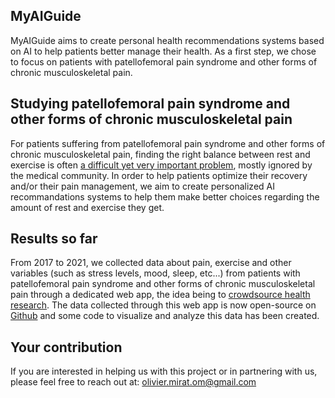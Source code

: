 ## MyAIGuide

MyAIGuide aims to create personal health recommendations systems based on AI to help patients better manage their health. As a first step, we chose to focus on patients with patellofemoral pain syndrome and other forms of chronic musculoskeletal pain.

## Studying patellofemoral pain syndrome and other forms of chronic musculoskeletal pain

For patients suffering from patellofemoral pain syndrome and other forms of chronic musculoskeletal pain, finding the right balance between rest and exercise is often [a difficult yet very important problem](https://www.painscience.com/articles/art-of-rest.php), mostly ignored by the medical community. In order to help patients optimize their recovery and/or their pain management, we aim to create personalized AI recommandations systems to help them make better choices regarding the amount of rest and exercise they get.

## Results so far

From 2017 to 2021, we collected data about pain, exercise and other variables (such as stress levels, mood, sleep, etc...) from patients with patellofemoral pain syndrome and other forms of chronic musculoskeletal pain through a dedicated web app, the idea being to [crowdsource health research](https://medium.com/@oliviermirat/crowdsourcing-health-research-a-new-chance-for-patients-and-tech-people-8658ae298254). The data collected through this web app is now open-source on [Github](https://github.com/oliviermirat/MyAIGuide) and some code to visualize and analyze this data has been created.

## Your contribution

If you are interested in helping us with this project or in partnering with us, please feel free to reach out at: olivier.mirat.om@gmail.com

